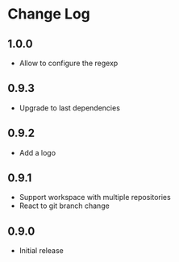 # Change Log

## 1.0.0

- Allow to configure the regexp

## 0.9.3

- Upgrade to last dependencies

## 0.9.2

- Add a logo

## 0.9.1

- Support workspace with multiple repositories
- React to git branch change

## 0.9.0

- Initial release
